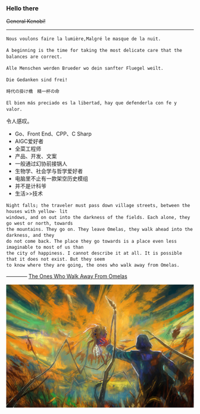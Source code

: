 ### Hello there
~~General Kenobi!~~

---

`Nous voulons faire la lumière,Malgré le masque de la nuit.`

`A beginning is the time for taking the most delicate care that the balances are correct.`

`Alle Menschen werden Brueder wo dein sanfter Fluegel weilt.`

`Die Gedanken sind frei!`

`時代の掛け橋　精一杯の命`

`El bien más preciado es la libertad, hay que defenderla con fe y valor.`

令人感叹。

- Go、Front End、CPP、C Sharp
- AIGC爱好者
- 全菜工程师
- 产品、开发、文案
- 一般通过幻协前接锅人
- 生物学、社会学与哲学爱好者
- 电脑里不止有一款架空历史模组
- 并不是计科爷
- 生活>>技术
```
Night falls; the traveler must pass down village streets, between the houses with yellow- lit
windows, and on out into the darkness of the fields. Each alone, they go west or north, towards
the mountains. They go on. They leave Omelas, they walk ahead into the darkness, and they
do not come back. The place they go towards is a place even less imaginable to most of us than
the city of happiness. I cannot describe it at all. It is possible that it does not exist. But they seem
to know where they are going, the ones who walk away from Omelas.
```
———— [The Ones Who Walk Away From Omelas](https://www.ceremade.dauphine.fr/~ekeland/lectures/Mathematical%20Models%20in%20Social%20Sciences/ursula-k-le-guin-the-ones-who-walk-away-from-omelas.pdf)

![永恒燃烧的理想主义](img/伊苏林迪竹节虫.jpg)